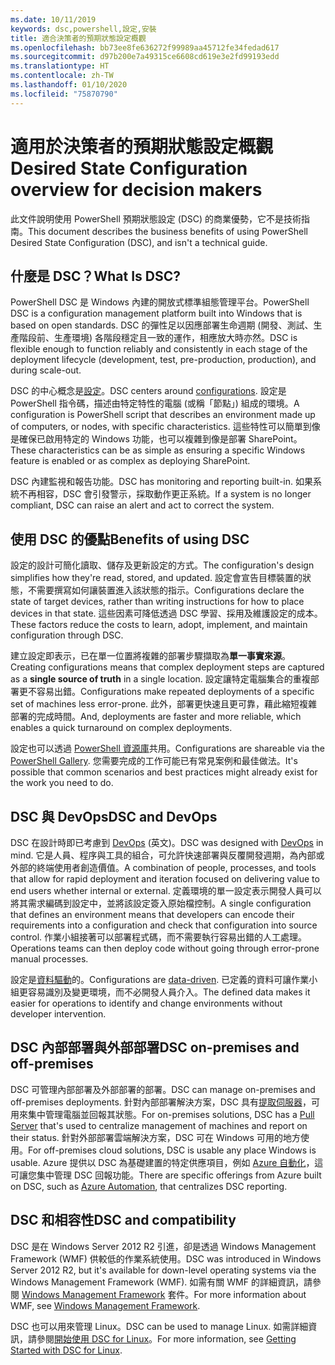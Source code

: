 ```yaml
---
ms.date: 10/11/2019
keywords: dsc,powershell,設定,安裝
title: 適合決策者的預期狀態設定概觀
ms.openlocfilehash: bb73ee8fe636272f99989aa45712fe34fedad617
ms.sourcegitcommit: d97b200e7a49315ce6608cd619e3e2fd99193edd
ms.translationtype: HT
ms.contentlocale: zh-TW
ms.lasthandoff: 01/10/2020
ms.locfileid: "75870790"
---
```

# <a name="desired-state-configuration-overview-for-decision-makers"></a><span data-ttu-id="41bef-103">適用於決策者的預期狀態設定概觀</span><span class="sxs-lookup"><span data-stu-id="41bef-103">Desired State Configuration overview for decision makers</span></span>

<span data-ttu-id="41bef-104">此文件說明使用 PowerShell 預期狀態設定 (DSC) 的商業優勢，它不是技術指南。</span><span class="sxs-lookup"><span data-stu-id="41bef-104">This document describes the business benefits of using PowerShell Desired State Configuration (DSC), and isn't a technical guide.</span></span>

## <a name="what-is-dsc"></a><span data-ttu-id="41bef-105">什麼是 DSC？</span><span class="sxs-lookup"><span data-stu-id="41bef-105">What Is DSC?</span></span>

<span data-ttu-id="41bef-106">PowerShell DSC 是 Windows 內建的開放式標準組態管理平台。</span><span class="sxs-lookup"><span data-stu-id="41bef-106">PowerShell DSC is a configuration management platform built into Windows that is based on open standards.</span></span> <span data-ttu-id="41bef-107">DSC 的彈性足以因應部署生命週期 (開發、測試、生產階段前、生產環境) 各階段穩定且一致的運作，相應放大時亦然。</span><span class="sxs-lookup"><span data-stu-id="41bef-107">DSC is flexible enough to function reliably and consistently in each stage of the deployment lifecycle (development, test, pre-production, production), and during scale-out.</span></span>

<span data-ttu-id="41bef-108">DSC 的中心概念是[設定](../configurations/configurations.md)。</span><span class="sxs-lookup"><span data-stu-id="41bef-108">DSC centers around [configurations](../configurations/configurations.md).</span></span> <span data-ttu-id="41bef-109">設定是 PowerShell 指令碼，描述由特定特性的電腦 (或稱「節點」) 組成的環境。</span><span class="sxs-lookup"><span data-stu-id="41bef-109">A configuration is PowerShell script that describes an environment made up of computers, or nodes, with specific characteristics.</span></span> <span data-ttu-id="41bef-110">這些特性可以簡單到像是確保已啟用特定的 Windows 功能，也可以複雜到像是部署 SharePoint。</span><span class="sxs-lookup"><span data-stu-id="41bef-110">These characteristics can be as simple as ensuring a specific Windows feature is enabled or as complex as deploying SharePoint.</span></span>

<span data-ttu-id="41bef-111">DSC 內建監視和報告功能。</span><span class="sxs-lookup"><span data-stu-id="41bef-111">DSC has monitoring and reporting built-in.</span></span> <span data-ttu-id="41bef-112">如果系統不再相容，DSC 會引發警示，採取動作更正系統。</span><span class="sxs-lookup"><span data-stu-id="41bef-112">If a system is no longer compliant, DSC can raise an alert and act to correct the system.</span></span>

## <a name="benefits-of-using-dsc"></a><span data-ttu-id="41bef-113">使用 DSC 的優點</span><span class="sxs-lookup"><span data-stu-id="41bef-113">Benefits of using DSC</span></span>

<span data-ttu-id="41bef-114">設定的設計可簡化讀取、儲存及更新設定的方式。</span><span class="sxs-lookup"><span data-stu-id="41bef-114">The configuration's design simplifies how they're read, stored, and updated.</span></span> <span data-ttu-id="41bef-115">設定會宣告目標裝置的狀態，不需要撰寫如何讓裝置進入該狀態的指示。</span><span class="sxs-lookup"><span data-stu-id="41bef-115">Configurations declare the state of target devices, rather than writing instructions for how to place devices in that state.</span></span> <span data-ttu-id="41bef-116">這些因素可降低透過 DSC 學習、採用及維護設定的成本。</span><span class="sxs-lookup"><span data-stu-id="41bef-116">These factors reduce the costs to learn, adopt, implement, and maintain configuration through DSC.</span></span>

<span data-ttu-id="41bef-117">建立設定即表示，已在單一位置將複雜的部署步驟擷取為**單一事實來源**。</span><span class="sxs-lookup"><span data-stu-id="41bef-117">Creating configurations means that complex deployment steps are captured as a **single source of truth** in a single location.</span></span> <span data-ttu-id="41bef-118">設定讓特定電腦集合的重複部署更不容易出錯。</span><span class="sxs-lookup"><span data-stu-id="41bef-118">Configurations make repeated deployments of a specific set of machines less error-prone.</span></span> <span data-ttu-id="41bef-119">此外，部署更快速且更可靠，藉此縮短複雜部署的完成時間。</span><span class="sxs-lookup"><span data-stu-id="41bef-119">And, deployments are faster and more reliable, which enables a quick turnaround on complex deployments.</span></span>

<span data-ttu-id="41bef-120">設定也可以透過 [PowerShell 資源庫](https://powershellgallery.com)共用。</span><span class="sxs-lookup"><span data-stu-id="41bef-120">Configurations are shareable via the [PowerShell Gallery](https://powershellgallery.com).</span></span> <span data-ttu-id="41bef-121">您需要完成的工作可能已有常見案例和最佳做法。</span><span class="sxs-lookup"><span data-stu-id="41bef-121">It's possible that common scenarios and best practices might already exist for the work you need to do.</span></span>

## <a name="dsc-and-devops"></a><span data-ttu-id="41bef-122">DSC 與 DevOps</span><span class="sxs-lookup"><span data-stu-id="41bef-122">DSC and DevOps</span></span>

<span data-ttu-id="41bef-123">DSC 在設計時即已考慮到 [DevOps](/archive/blogs/ashleymcglone/devops-for-n00bs-ie-windows-people-like-me) \(英文\)。</span><span class="sxs-lookup"><span data-stu-id="41bef-123">DSC was designed with [DevOps](/archive/blogs/ashleymcglone/devops-for-n00bs-ie-windows-people-like-me) in mind.</span></span> <span data-ttu-id="41bef-124">它是人員、程序與工具的組合，可允許快速部署與反覆開發週期，為內部或外部的終端使用者創造價值。</span><span class="sxs-lookup"><span data-stu-id="41bef-124">A combination of people, processes, and tools that allow for rapid deployment and iteration focused on delivering value to end users whether internal or external.</span></span> <span data-ttu-id="41bef-125">定義環境的單一設定表示開發人員可以將其需求編碼到設定中，並將該設定簽入原始檔控制。</span><span class="sxs-lookup"><span data-stu-id="41bef-125">A single configuration that defines an environment means that developers can encode their requirements into a configuration and check that configuration into source control.</span></span> <span data-ttu-id="41bef-126">作業小組接著可以部署程式碼，而不需要執行容易出錯的人工處理。</span><span class="sxs-lookup"><span data-stu-id="41bef-126">Operations teams can then deploy code without going through error-prone manual processes.</span></span>

<span data-ttu-id="41bef-127">設定是[資料驅動](../configurations/configData.md)的。</span><span class="sxs-lookup"><span data-stu-id="41bef-127">Configurations are [data-driven](../configurations/configData.md).</span></span> <span data-ttu-id="41bef-128">已定義的資料可讓作業小組更容易識別及變更環境，而不必開發人員介入。</span><span class="sxs-lookup"><span data-stu-id="41bef-128">The defined data makes it easier for operations to identify and change environments without developer intervention.</span></span>

## <a name="dsc-on-premises-and-off-premises"></a><span data-ttu-id="41bef-129">DSC 內部部署與外部部署</span><span class="sxs-lookup"><span data-stu-id="41bef-129">DSC on-premises and off-premises</span></span>

<span data-ttu-id="41bef-130">DSC 可管理內部部署及外部部署的部署。</span><span class="sxs-lookup"><span data-stu-id="41bef-130">DSC can manage on-premises and off-premises deployments.</span></span> <span data-ttu-id="41bef-131">針對內部部署解決方案，DSC 具有[提取伺服器](../pull-server/pullServer.md)，可用來集中管理電腦並回報其狀態。</span><span class="sxs-lookup"><span data-stu-id="41bef-131">For on-premises solutions, DSC has a [Pull Server](../pull-server/pullServer.md) that's used to centralize management of machines and report on their status.</span></span> <span data-ttu-id="41bef-132">針對外部部署雲端解決方案，DSC 可在 Windows 可用的地方使用。</span><span class="sxs-lookup"><span data-stu-id="41bef-132">For off-premises cloud solutions, DSC is usable any place Windows is usable.</span></span>
<span data-ttu-id="41bef-133">Azure 提供以 DSC 為基礎建置的特定供應項目，例如 [Azure 自動化](/azure/automation)，這可讓您集中管理 DSC 回報功能。</span><span class="sxs-lookup"><span data-stu-id="41bef-133">There are specific offerings from Azure built on DSC, such as [Azure Automation](/azure/automation), that centralizes DSC reporting.</span></span>

## <a name="dsc-and-compatibility"></a><span data-ttu-id="41bef-134">DSC 和相容性</span><span class="sxs-lookup"><span data-stu-id="41bef-134">DSC and compatibility</span></span>

<span data-ttu-id="41bef-135">DSC 是在 Windows Server 2012 R2 引進，卻是透過 Windows Management Framework (WMF) 供較低的作業系統使用。</span><span class="sxs-lookup"><span data-stu-id="41bef-135">DSC was introduced in Windows Server 2012 R2, but it's available for down-level operating systems via the Windows Management Framework (WMF).</span></span> <span data-ttu-id="41bef-136">如需有關 WMF 的詳細資訊，請參閱 [Windows Management Framework](/powershell/scripting/wmf/overview) 套件。</span><span class="sxs-lookup"><span data-stu-id="41bef-136">For more information about WMF, see [Windows Management Framework](/powershell/scripting/wmf/overview).</span></span>

<span data-ttu-id="41bef-137">DSC 也可以用來管理 Linux。</span><span class="sxs-lookup"><span data-stu-id="41bef-137">DSC can be used to manage Linux.</span></span> <span data-ttu-id="41bef-138">如需詳細資訊，請參閱[開始使用 DSC for Linux](../getting-started/lnxGettingStarted.md)。</span><span class="sxs-lookup"><span data-stu-id="41bef-138">For more information, see [Getting Started with DSC for Linux](../getting-started/lnxGettingStarted.md).</span></span>
